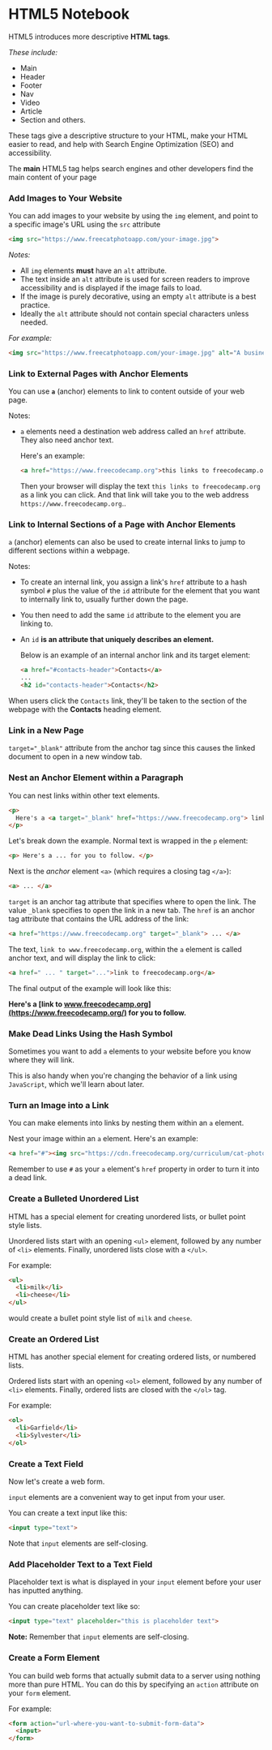 # HTML5 Notebook

HTML5 introduces more descriptive **HTML tags**.

*These include:*

* Main
* Header
* Footer
* Nav
* Video
* Article
* Section and others.

These tags give a descriptive structure to your HTML, make your HTML easier to read, and help with Search Engine Optimization (SEO) and accessibility.

The **main** HTML5 tag helps search engines and other developers find the main content of your page

### Add Images to Your Website

You can add images to your website by using the `img` element, and point to a specific image's URL using the `src` attribute

```html
<img src="https://www.freecatphotoapp.com/your-image.jpg">
```

*Notes:*

* All `img` elements **must** have an `alt` attribute.
* The text inside an `alt` attribute is used for screen readers to improve accessibility and is displayed if the image fails to load.
* If the image is purely decorative, using an empty `alt` attribute is a best practice.
* Ideally the `alt` attribute should not contain special characters unless needed.

*For example:*

```html
<img src="https://www.freecatphotoapp.com/your-image.jpg" alt="A business cat wearing a necktie.">
```

### Link to External Pages with Anchor Elements

You can use **`a`** (anchor) elements to link to content outside of your web page.

Notes:

* `a` elements need a destination web address called an `href` attribute. They also need anchor text.

  Here's an example:

  ```html
  <a href="https://www.freecodecamp.org">this links to freecodecamp.org</a>
  ```

  Then your browser will display the text `this links to freecodecamp.org` as a link you can click. And that link will take you to the web address `https://www.freecodecamp.org`..

### Link to Internal Sections of a Page with Anchor Elements

`a` (anchor) elements can also be used to create internal links to jump to different sections within a webpage.

Notes:

* To create an internal link, you assign a link's `href` attribute to a hash symbol `#` plus the value of the `id` attribute for the element that you want to internally link to, usually further down the page.
* You then need to add the same `id` attribute to the element you are linking to.
* An `id` **is an attribute that uniquely describes an element.**

  Below is an example of an internal anchor link and its target element:

  ```html
  <a href="#contacts-header">Contacts</a>
  ...
  <h2 id="contacts-header">Contacts</h2>
  ```

When users click the `Contacts` link, they'll be taken to the section of the webpage with the **Contacts** heading element.

### Link in a New Page

`target="_blank"` attribute from the anchor tag since this causes the linked document to open in a new window tab.

### Nest an Anchor Element within a Paragraph

You can nest links within other text elements.

```html
<p>
  Here's a <a target="_blank" href="https://www.freecodecamp.org"> link to www.freecodecamp.org</a> for you to follow.
</p>
```

Let's break down the example. Normal text is wrapped in the `p` element:

```html
<p> Here's a ... for you to follow. </p>
```

Next is the *anchor* element `<a>` (which requires a closing tag `</a>`):

```html
<a> ... </a>
```

`target` is an anchor tag attribute that specifies where to open the link. The value `_blank` specifies to open the link in a new tab. The `href` is an anchor tag attribute that contains the URL address of the link:

```html
<a href="https://www.freecodecamp.org" target="_blank"> ... </a>
```

The text, `link to www.freecodecamp.org`, within the `a` element is called anchor text, and will display the link to click:

```html
<a href=" ... " target="...">link to freecodecamp.org</a>
```

The final output of the example will look like this:

**Here's a [link to www.freecodecamp.org](https://www.freecodecamp.org/) for you to follow.**

### Make Dead Links Using the Hash Symbol

Sometimes you want to add `a` elements to your website before you know where they will link.

This is also handy when you're changing the behavior of a link using `JavaScript`, which we'll learn about later.

### Turn an Image into a Link

You can make elements into links by nesting them within an `a` element.

Nest your image within an `a` element. Here's an example:

```html
<a href="#"><img src="https://cdn.freecodecamp.org/curriculum/cat-photo-app/relaxing-cat.jpg" alt="Three kittens running towards the camera."></a>
```

Remember to use `#` as your `a` element's `href` property in order to turn it into a dead link.

### Create a Bulleted Unordered List

HTML has a special element for creating unordered lists, or bullet point style lists.

Unordered lists start with an opening `<ul>` element, followed by any number of `<li>` elements. Finally, unordered lists close with a `</ul>`.

For example:

```html
<ul>
  <li>milk</li>
  <li>cheese</li>
</ul>
```

would create a bullet point style list of `milk` and `cheese`.


### Create an Ordered List

HTML has another special element for creating ordered lists, or numbered lists.

Ordered lists start with an opening `<ol>` element, followed by any number of `<li>` elements. Finally, ordered lists are closed with the `</ol>` tag.

For example:

```html
<ol>
  <li>Garfield</li>
  <li>Sylvester</li>
</ol>
```



### Create a Text Field

Now let's create a web form.

`input` elements are a convenient way to get input from your user.

You can create a text input like this:

```html
<input type="text">
```

Note that `input` elements are self-closing.


### Add Placeholder Text to a Text Field

Placeholder text is what is displayed in your `input` element before your user has inputted anything.

You can create placeholder text like so:

```html
<input type="text" placeholder="this is placeholder text">
```

**Note:** Remember that `input` elements are self-closing.


### Create a Form Element

You can build web forms that actually submit data to a server using nothing more than pure HTML. You can do this by specifying an `action` attribute on your `form` element.

For example:

```html
<form action="url-where-you-want-to-submit-form-data">
  <input>
</form>
```
